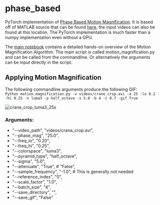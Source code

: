 # phase_based
PyTorch implementation of [Phase Based Motion Magnification](http://people.csail.mit.edu/nwadhwa/phase-video/phase-video.pdf). It is based off of MATLAB source that can be found [here](http://people.csail.mit.edu/nwadhwa/phase-video/), the input videos can also be found at this location. The PyTorch implementation is much faster than a numpy implementation even without a GPU.

The [main notebook](https://github.com/itberrios/phase_based/blob/main/motion_amplification_pytorch.ipynb) contains a detailed hands-on overview of the Motion Magnification Algorithm. The main script is called motion_magnification.py and
can be called from the commandline. Or alternatively the arguments can be input directly in the script.

## Applying Motion Magnification

The following commandline arguments produce the following GIF: <br>
``` Python motion_magnification.py -v videos/crane_crop.avi -a 25 -lo 0.2 -hi 0.25 -n luma3 -p half_octave -s 5.0 -b 4 -c 0.7 -gif True ``` 

![crane_crop_luma3_25x](https://github.com/itberrios/phase_based/assets/60835780/83cebe8d-eafa-4342-b5c1-2a9cc13ea458)

### Arguments:

- "--video_path",       "videos/crane_crop.avi", 
- "--phase_mag",        "25.0", 
- "--freq_lo",          "0.20", 
- "--freq_hi",          "0.25", 
- "--colorspace",       "luma3",
- "--pyramid_type",     "half_octave",
- "--sigma",            "5.0",
- "--attenuate",        "True", # "False",
- "--sample_frequency", "-1.0", # This is generally not needed
- "--reference_index",  "0",
- "--scale_factor",     "1.0",
- "--batch_size",       "4",
- "--save_directory",   "",
- "--save_gif",         "False"

